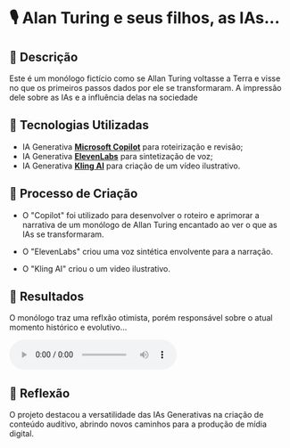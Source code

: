 # 🎙️ Alan Turing e seus filhos, as IAs...

## 📒 Descrição
Este é um monólogo fictício como se Allan Turing voltasse a Terra e visse no que os primeiros passos dados por ele se transformaram. A impressão dele sobre as IAs e a influência delas na sociedade


## 🤖 Tecnologias Utilizadas
- IA Generativa **[ Microsoft Copilot](https://copilot.microsoft.com/)** para roteirização e revisão;
- IA Generativa **[ElevenLabs](https://www.elevenlabs.io)** para sintetização de voz;
- IA Generativa **[Kling AI](https://klingai.com/)** para criação de um vídeo ilustrativo.

## 🧐 Processo de Criação
- O "Copilot" foi utilizado para desenvolver o roteiro e aprimorar a narrativa de um monólogo de Allan Turing encantado ao ver o que as IAs se transformaram. 

- O "ElevenLabs" criou uma voz sintética envolvente para a narração.
- O "Kling AI" criou o um video ilustrativo.

## 🚀 Resultados
O monólogo traz uma reflxão otimista, porém responsável sobre o atual momento histórico e evolutivo...

<audio controls>

  <source src="assets/audio.mp3"   
 type="audio/mp3">
  Seu browser não suporta o elemento de áudio.

</audio>

## 💭 Reflexão

O projeto destacou a versatilidade das IAs Generativas na criação de conteúdo auditivo, abrindo novos caminhos para a produção de mídia digital.
